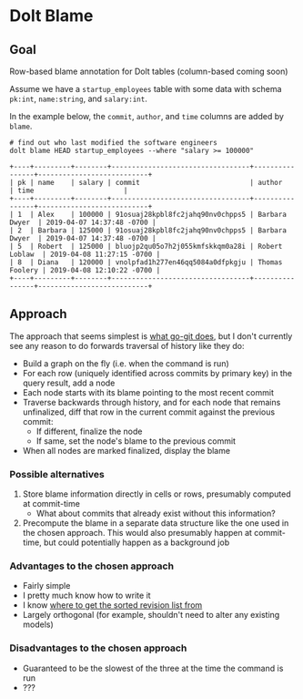 # Dolt Blame

## Goal

Row-based blame annotation for Dolt tables (column-based coming soon)

Assume we have a `startup_employees` table with some data with schema `pk:int`,
`name:string`, and `salary:int`.

In the example below, the `commit`, `author`, and `time` columns are
added by `blame`.

```
# find out who last modified the software engineers
dolt blame HEAD startup_employees --where "salary >= 100000"

+----+---------+--------+----------------------------------+----------------+---------------------------+
| pk | name    | salary | commit                           | author         | time                      |
+----+---------+--------+----------------------------------+----------------+---------------------------+
| 1  | Alex    | 100000 | 91osuaj28kpbl8fc2jahq90nv0chpps5 | Barbara Dwyer  | 2019-04-07 14:37:48 -0700 |
| 2  | Barbara | 125000 | 91osuaj28kpbl8fc2jahq90nv0chpps5 | Barbara Dwyer  | 2019-04-07 14:37:48 -0700 |
| 5  | Robert  | 125000 | bluojp2qu05o7h2j055kmfskkqm0a28i | Robert Loblaw  | 2019-04-08 11:27:15 -0700 |
| 8  | Diana   | 120000 | vnolpfad1h277en46qq5084a0dfpkgju | Thomas Foolery | 2019-04-08 12:10:22 -0700 |
+----+---------+--------+----------------------------------+----------------+---------------------------+
```

## Approach

The approach that seems simplest is [what go-git does](https://github.com/src-d/go-git/blob/master/blame.go),
but I don't currently see any reason to do forwards traversal of history
like they do:

- Build a graph on the fly (i.e. when the command is run)
- For each row (uniquely identified across commits by primary key) in the query
  result, add a node
- Each node starts with its blame pointing to the most recent commit
- Traverse backwards through history, and for each node that remains
  unfinalized, diff that row in the current commit against the previous commit:
  - If different, finalize the node
  - If same, set the node's blame to the previous commit
- When all nodes are marked finalized, display the blame

### Possible alternatives

1. Store blame information directly in cells or rows, presumably computed at
   commit-time
   - What about commits that already exist without this information?
2. Precompute the blame in a separate data structure like the one used in
   the chosen approach. This would also presumably happen at commit-time,
   but could potentially happen as a background job

### Advantages to the chosen approach

- Fairly simple
- I pretty much know how to write it
- I know [where to get the sorted revision list from](https://github.com/liquidata-inc/dolt/blob/84d9eded517167eb2b1f76073df88e85665eec1d/go/libraries/doltcore/env/actions/commit.go#L111)
- Largely orthogonal (for example, shouldn't need to alter any existing
  models)

### Disadvantages to the chosen approach

- Guaranteed to be the slowest of the three at the time the command is run
- ???
